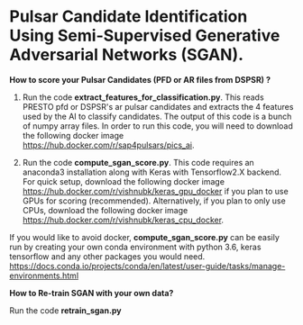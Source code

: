 
# **Pulsar Candidate Identification Using Semi-Supervised Generative Adversarial Networks (SGAN).**


**How to score your Pulsar Candidates (PFD or AR files from DSPSR) ?**

1. Run the code **extract_features_for_classification.py**. This reads PRESTO pfd or DSPSR's ar pulsar candidates and extracts the 4 features used by the AI to classify candidates. The output of this code is a bunch of numpy array files. In order to run this code, you will need to download the following docker image https://hub.docker.com/r/sap4pulsars/pics_ai. 

2. Run the code **compute_sgan_score.py**. This code requires an anaconda3 installation along with Keras with Tensorflow2.X backend. For quick setup, download the following docker image https://hub.docker.com/r/vishnubk/keras_gpu_docker if you plan to use GPUs for scoring (recommended). Alternatively, if you plan to only use CPUs, download the following docker image https://hub.docker.com/r/vishnubk/keras_cpu_docker. 

If you would like to avoid docker, **compute_sgan_score.py** can be easily run by creating your own conda environment with python 3.6, keras tensorflow and any other packages you would need. https://docs.conda.io/projects/conda/en/latest/user-guide/tasks/manage-environments.html


**How to Re-train SGAN with your own data?**

  Run the code **retrain_sgan.py**
  
  
